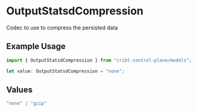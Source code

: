 # OutputStatsdCompression

Codec to use to compress the persisted data

## Example Usage

```typescript
import { OutputStatsdCompression } from "cribl-control-plane/models";

let value: OutputStatsdCompression = "none";
```

## Values

```typescript
"none" | "gzip"
```
